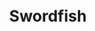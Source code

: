 ---
layout: place
title: "Swordfish"
permalink: /illinois/batavia/swordfish.html
stateAbbr: IL
stateName: Illinois
cityName: Batavia
seo:
  name: "Swordfish"
  type: Restaurant
  links: http://swordfishsushi.com/
description: "Modern, loungelike Japanese spot with creative & classic sushi, bento boxes & small & large plates. Looking for sushi in Batavia, Illinois? Check out Swordfi..."
place_id: ChIJP6kHJSPjDogR40oC0-70xE4
photos:
  - name: >-
      places/ChIJP6kHJSPjDogR40oC0-70xE4/photos/AeeoHcIQT0SZRFsPR7JVXmMlKVn0RxIA0Vmlndy_TBE2URnaMsCSboxfbg8Skox_pC8C32yRplv_QeJ8pWp3ZH4ZLw8xeemOtLAyPEMo7Y05SBoe1OuhTbdz4oEpwh8fni4m-3LHswY0bEfBEn3aR-4v13HwboJiFCM6goKz8DupNdPn0Bk2s2fE42DMacexpB2L__dm0a4ZPLu4S-0ePhGQO4mifefGWjtALgYPGprTraXi2nqKRqIjxZbi_6x2wwnCAjP8VyOx4vVNRnbfSCQaVoXzjBu1FW7eqLeo7qYQ91haxg
    widthPx: 1242
    heightPx: 699
    authorAttributions:
      - displayName: Swordfish
        uri: https://maps.google.com/maps/contrib/107923380293616693579
        photoUri: >-
          https://lh3.googleusercontent.com/a-/ALV-UjXuNk2e2ADbhQSiFxeFAy5jOAylhY81KpgKXoST9CBmsT69w1p7=s100-p-k-no-mo
    flagContentUri: >-
      https://www.google.com/local/imagery/report/?cb_client=maps_api_places.places_api&image_key=!1e10!2sAF1QipMdQguIjSSxQgxYd3i5aLsmwHcSqMYQRAgN7mEP&hl=en-US
    googleMapsUri: >-
      https://www.google.com/maps/place//data=!3m4!1e2!3m2!1sAF1QipMdQguIjSSxQgxYd3i5aLsmwHcSqMYQRAgN7mEP!2e10!4m2!3m1!1s0x880ee3232507a93f:0x4ec4f4eed3024ae3
  - name: >-
      places/ChIJP6kHJSPjDogR40oC0-70xE4/photos/AeeoHcI_FDb9bntTss_9_xFPRlEqJe1tp26PzckhFoE26_32Znz97kwtJ_mzE2xk9MjGmOA8Lt-uCakMwK435J8qAWzM7Dekw7D_dlPIgYs21oYxRdSDOwEXg0iYlYm9OqfhV330usNMohGaZvO4cSZq0qsYeZv4VRDO1zqzN8oc_0faMfz9kwCvf9DZ2EfAec3--X3apZibxUX27fZMwuNABJZtMwjqwO_KcD1VtG4qMu17xAu-_RuyZ0UItjL4Eh74U1bpAPHPXZn5eJ0JbWNl9aGK3cZV5cP87mPZdwDdoBxYnw
    widthPx: 3456
    heightPx: 2304
    authorAttributions:
      - displayName: Swordfish
        uri: https://maps.google.com/maps/contrib/107923380293616693579
        photoUri: >-
          https://lh3.googleusercontent.com/a-/ALV-UjXuNk2e2ADbhQSiFxeFAy5jOAylhY81KpgKXoST9CBmsT69w1p7=s100-p-k-no-mo
    flagContentUri: >-
      https://www.google.com/local/imagery/report/?cb_client=maps_api_places.places_api&image_key=!1e10!2sAF1QipP5jZThwG4Yk3fLymNpe2vzfckwefkIWGtBPA2Z&hl=en-US
    googleMapsUri: >-
      https://www.google.com/maps/place//data=!3m4!1e2!3m2!1sAF1QipP5jZThwG4Yk3fLymNpe2vzfckwefkIWGtBPA2Z!2e10!4m2!3m1!1s0x880ee3232507a93f:0x4ec4f4eed3024ae3
  - name: >-
      places/ChIJP6kHJSPjDogR40oC0-70xE4/photos/AeeoHcIrnYSbkY8DNYBxIi2Ane4EGN1F4ew4t_15VCPlvsh52WFlJLSpl7EaYPGHyqyVUl_LVdS-DxjPQPhckECzN1Iz6tMPVPFoguPnKGrqPKEA40GdOVS0mJHoV5WUyMjFwNOGKv5EOdcHC3I6Gzt9b-UN7z7aJdEsY9QB6YtFkaBWwVY0ODsfcTiNo3DcaNB4aSHeGAMqIGS-GNUUcgubG6U8W-FLuwQWFldsbfyGVJDN3GzxlRuWtRqOFitnDL9QNov2sY2IV5qgBRLmUDdOKt3YfM3zd4qUHWEGeRjnbYdNRA
    widthPx: 4032
    heightPx: 3024
    authorAttributions:
      - displayName: Swordfish
        uri: https://maps.google.com/maps/contrib/107923380293616693579
        photoUri: >-
          https://lh3.googleusercontent.com/a-/ALV-UjXuNk2e2ADbhQSiFxeFAy5jOAylhY81KpgKXoST9CBmsT69w1p7=s100-p-k-no-mo
    flagContentUri: >-
      https://www.google.com/local/imagery/report/?cb_client=maps_api_places.places_api&image_key=!1e10!2sAF1QipMDuQmB7SGXn2myjLicVwuZFxXREH6Pl-1I1voz&hl=en-US
    googleMapsUri: >-
      https://www.google.com/maps/place//data=!3m4!1e2!3m2!1sAF1QipMDuQmB7SGXn2myjLicVwuZFxXREH6Pl-1I1voz!2e10!4m2!3m1!1s0x880ee3232507a93f:0x4ec4f4eed3024ae3
  - name: >-
      places/ChIJP6kHJSPjDogR40oC0-70xE4/photos/AeeoHcJuZ7pYSErKwvPJSQRdtwA_A00RtxAtu3IMxm1OyofDK_iN6rnAWGxLFpz83jURLt38BJyVrrjnwZ9pAB5ifEwW8RdCNZ9aKoKg5WLlR8R7OUR7tX0GpWribC0mj_q45xJNQ-RIw5ALzVJ8meaRfWQBriUrOilZfg4wArg2yS3hFivCeOgXxOd56wQdjOsCwFUtSvzb4POLb8deIxNpQnZ4g2CxwaPYzo-89qusy0VgxtaxwEZSC_hpbcptXA13P7yAcb9VC6GzEkY3zKBn0dhvHqOks693PFAP2ks3gUlYibaF8dxOb0NJKkOSr5sxOCMh4DLB9I0wYld_R81O3Xilrn7TigWfL6jU6NlmkP8m6A04lel1K52hUI591nMEXF_KL3IYb7RXBz3HpE76JJaKHf68J5KKLg_5_yMxmL6nyQ
    widthPx: 3000
    heightPx: 4000
    authorAttributions:
      - displayName: Kaitlyn Gabric
        uri: https://maps.google.com/maps/contrib/114137233979548319299
        photoUri: >-
          https://lh3.googleusercontent.com/a-/ALV-UjX0Qw-IsiedLQ1MBDyL8dVLjKRct_DFrfSez8nFLdNebKCrD6lL6Q=s100-p-k-no-mo
    flagContentUri: >-
      https://www.google.com/local/imagery/report/?cb_client=maps_api_places.places_api&image_key=!1e10!2sCIHM0ogKEICAgIDb3pbSUw&hl=en-US
    googleMapsUri: >-
      https://www.google.com/maps/place//data=!3m4!1e2!3m2!1sCIHM0ogKEICAgIDb3pbSUw!2e10!4m2!3m1!1s0x880ee3232507a93f:0x4ec4f4eed3024ae3
  - name: >-
      places/ChIJP6kHJSPjDogR40oC0-70xE4/photos/AeeoHcIKed2mI4egn7Kzvq8iPgYJb5f_MfxO6a5-T671WWDSGVeA-5lneyFy-t3TCWLGYL50rTkXTAMrOtbbI2bf_LsLD1x1q-bLhxtBn7FjBmXRa07sfQ7unU5xiD85DlNKnDyO_zA4AzmhxbUNFsr2kf_cVESEbXFwDzPhAj7a5_CfUe1DWkKQr5rQi1eye4xhrZ4W5EOz1p-gPU9ux4T6dI5aW3GYk2AVoSIYki-PhSNIE2rKoyavhDmuQ0F4JtA9E2SvQ5XA4IWXg1jJEEEid2AkbD0_4VxVqiE7chgZvT7CX19YDbKA9xzrJKqFK7wcZnh3RrW_t3zkkAXsJFf9xvo_ml4WmH58_sngIqgbQN8wJwXkK0g24wrzFSiwqPSHBUpOlGZzwvKKpDjUOoIrfC5znw71XH9qYVllXzS3_dIruVDd
    widthPx: 4032
    heightPx: 3024
    authorAttributions:
      - displayName: Lucas Plocinski
        uri: https://maps.google.com/maps/contrib/107620560018658976373
        photoUri: >-
          https://lh3.googleusercontent.com/a-/ALV-UjXJ-EvjvYP_tgGEY7sQ9p_Sv_d9ab1fo33lC2R7KT6vlkswMSO6Gg=s100-p-k-no-mo
    flagContentUri: >-
      https://www.google.com/local/imagery/report/?cb_client=maps_api_places.places_api&image_key=!1e10!2sCIHM0ogKEICAgID2vJ-K8gE&hl=en-US
    googleMapsUri: >-
      https://www.google.com/maps/place//data=!3m4!1e2!3m2!1sCIHM0ogKEICAgID2vJ-K8gE!2e10!4m2!3m1!1s0x880ee3232507a93f:0x4ec4f4eed3024ae3
  - name: >-
      places/ChIJP6kHJSPjDogR40oC0-70xE4/photos/AeeoHcIik36vORAmR-a7In2XLuT6PWcg9gX9Qnh4VS2I0aptcWVURCuoA_p6nH_-_brg8zohoEIdc_HgbPZoXBQ9KHGp7SdwdYvg1pNsTV1Tlus8VCw7oZyAMzE9lXMObkkF2PAZjbZCfuAnbyOcDouphRIchSxcRqIhUvzC2YN6Boz3XY90cAJ-Wl2YYsfQIq1s1xq-_JNVxPIWsVxKsWl4mnPPmbsdGLGQ0zKTPGMyF4gH84Myrx5wUdaPX6XNiOELwKVexKtJEi3T6fXN698izC9Y3z7EoxKtkND2T-LNl1J_yA
    widthPx: 4032
    heightPx: 3024
    authorAttributions:
      - displayName: Swordfish
        uri: https://maps.google.com/maps/contrib/107923380293616693579
        photoUri: >-
          https://lh3.googleusercontent.com/a-/ALV-UjXuNk2e2ADbhQSiFxeFAy5jOAylhY81KpgKXoST9CBmsT69w1p7=s100-p-k-no-mo
    flagContentUri: >-
      https://www.google.com/local/imagery/report/?cb_client=maps_api_places.places_api&image_key=!1e10!2sAF1QipN2VLxwwgmjDXl6U67d7beLUJRYEsirCeLMD50S&hl=en-US
    googleMapsUri: >-
      https://www.google.com/maps/place//data=!3m4!1e2!3m2!1sAF1QipN2VLxwwgmjDXl6U67d7beLUJRYEsirCeLMD50S!2e10!4m2!3m1!1s0x880ee3232507a93f:0x4ec4f4eed3024ae3
  - name: >-
      places/ChIJP6kHJSPjDogR40oC0-70xE4/photos/AeeoHcJ_wf2sWWHK7AVjt6ElRkdb0PjFUbCN4zFAidlXLI4Erm6fuUu2cTaXarrb5NtE7y3R7113t9gmVvXZScLh8hlqxa4eY_BH93ceANC2ZBENdlkyd3qo9aGVUDM3KhT2D2VYUV4MSd0vnChSl3BeICjQ5CNnP2ggakTmoSY9ufQ2o5oXSrwnTA992ClcLtc2758ulwplfNBO4IZ9Pm4aLcRapuwz_cbSMq5ieGKMOiQqkadpJTjl0i3R-ov9tfEVmvT7iSQVh-egA1C3XfgiU_qSbrjDXMIJLDPJ7Ix54HJLMuiCvTw9ckB-kcxndnbqQtIjZ_P1JAXyR2i1JYS2VBs50eItzZQ0qXcwNCY00ALPKLrbWJdpt-Em-ATEK1jz5w06oD765gH41_PhGRfJ0ysuMij6qCZHU2L6Nc46fb7w0TLo
    widthPx: 4800
    heightPx: 3200
    authorAttributions:
      - displayName: Alyssa Graveline
        uri: https://maps.google.com/maps/contrib/105154852049971219347
        photoUri: >-
          https://lh3.googleusercontent.com/a-/ALV-UjXh1q-1pFl4687efPr8Vdpm8eVOYboizE6wDJZqZpEj3FPg-Alm=s100-p-k-no-mo
    flagContentUri: >-
      https://www.google.com/local/imagery/report/?cb_client=maps_api_places.places_api&image_key=!1e10!2sCIHM0ogKEICAgIC9tMay5AE&hl=en-US
    googleMapsUri: >-
      https://www.google.com/maps/place//data=!3m4!1e2!3m2!1sCIHM0ogKEICAgIC9tMay5AE!2e10!4m2!3m1!1s0x880ee3232507a93f:0x4ec4f4eed3024ae3
  - name: >-
      places/ChIJP6kHJSPjDogR40oC0-70xE4/photos/AeeoHcIWdjZ6A-TG6oRIZyN-KGpCy-xy9MRXZgNvUhBtRyL30qSuN9t6iK1Wda_El9hr-jzMUR4U6v10T3_Z2kFEzds4jDEOwrOO3LcL9XC5Dx1TMFzFgVus1m8CTYXC6qdwN6acDp9tuWBFAASNtzOc9S5-kvG_mNy9XKHhZ03f9JI3fA5GHZhGFJEQjCqlySwroZwvOoUsK2m9cetYqEyr4RCLC6tSC4z9fZN6u6VHNtlKJ8vcVXHSBG3CleSUNZXeaNB6E5dOcRY11PGz0DQQAaI4oRNl6BZKBK0jdzCvIYsA4Q
    widthPx: 3456
    heightPx: 2304
    authorAttributions:
      - displayName: Swordfish
        uri: https://maps.google.com/maps/contrib/107923380293616693579
        photoUri: >-
          https://lh3.googleusercontent.com/a-/ALV-UjXuNk2e2ADbhQSiFxeFAy5jOAylhY81KpgKXoST9CBmsT69w1p7=s100-p-k-no-mo
    flagContentUri: >-
      https://www.google.com/local/imagery/report/?cb_client=maps_api_places.places_api&image_key=!1e10!2sAF1QipMdtGE34hj7oAcScbAJq_udNzuZxKkV2wgGt4yO&hl=en-US
    googleMapsUri: >-
      https://www.google.com/maps/place//data=!3m4!1e2!3m2!1sAF1QipMdtGE34hj7oAcScbAJq_udNzuZxKkV2wgGt4yO!2e10!4m2!3m1!1s0x880ee3232507a93f:0x4ec4f4eed3024ae3
  - name: >-
      places/ChIJP6kHJSPjDogR40oC0-70xE4/photos/AeeoHcJpr3MsSAdqkip66QlUGfOVoKT9w7dVsU9M3Pe5p23cnle1pQkaiuugas2SU1nPFdMQCkb2szeBuTBCtCOHs3HsDDClQWW_F92q4SEbCyax60zxokG2YpGIYw6s1BqNuWyRjFjB_BWVU4nQDhg85BcB8QYcUOyNodm841UAscnbcnYy5l-ytB-EXvGMsFtf5QubM6WfPQ4oQunhidB4OcrpmKLwTkQtulAEmMDc1uGMcUUNR54aiz2eMk-Z12Bjg8QtFgUYxz5pb1rt9CjG7D40_G4YT3JoN6ig7k1hOHQONA
    widthPx: 3024
    heightPx: 4032
    authorAttributions:
      - displayName: Swordfish
        uri: https://maps.google.com/maps/contrib/107923380293616693579
        photoUri: >-
          https://lh3.googleusercontent.com/a-/ALV-UjXuNk2e2ADbhQSiFxeFAy5jOAylhY81KpgKXoST9CBmsT69w1p7=s100-p-k-no-mo
    flagContentUri: >-
      https://www.google.com/local/imagery/report/?cb_client=maps_api_places.places_api&image_key=!1e10!2sAF1QipP73SxAo6FGXcoR_5jGIDsv0TCzZifRHuWsBgsH&hl=en-US
    googleMapsUri: >-
      https://www.google.com/maps/place//data=!3m4!1e2!3m2!1sAF1QipP73SxAo6FGXcoR_5jGIDsv0TCzZifRHuWsBgsH!2e10!4m2!3m1!1s0x880ee3232507a93f:0x4ec4f4eed3024ae3
  - name: >-
      places/ChIJP6kHJSPjDogR40oC0-70xE4/photos/AeeoHcICaauPlxICmTDcTs0t797Gryw5Tz3UWafVQ7pCvAaeLOKnFYRWS8HsZU4ISDJ1_vDgxUHiu2AmDFGl1Ugw9RoO9Y4snwWKrgaAFoWPF6dkoorzBJYuiS-VTTmkYCNWbXXcTd5cdje_ob-gOrbGXAe0BLNiUOI-uiNwJGR6n_0QwhO6RmrI23Wrs_7IxF-UkynmvKc4UNeCwy4c-kFicvA7H0oim5FBjRlfAwYXPPwnAfdQzkhJrhMcBLzQ7PIuk5xr4ukfckSc6SHuK9llC23s5oZti5owQEQJTChVbLH46w
    widthPx: 3870
    heightPx: 2905
    authorAttributions:
      - displayName: Swordfish
        uri: https://maps.google.com/maps/contrib/107923380293616693579
        photoUri: >-
          https://lh3.googleusercontent.com/a-/ALV-UjXuNk2e2ADbhQSiFxeFAy5jOAylhY81KpgKXoST9CBmsT69w1p7=s100-p-k-no-mo
    flagContentUri: >-
      https://www.google.com/local/imagery/report/?cb_client=maps_api_places.places_api&image_key=!1e10!2sAF1QipPpoo8F2tCq8jfT8r5-uSUn4GJ62fZeAna-NszX&hl=en-US
    googleMapsUri: >-
      https://www.google.com/maps/place//data=!3m4!1e2!3m2!1sAF1QipPpoo8F2tCq8jfT8r5-uSUn4GJ62fZeAna-NszX!2e10!4m2!3m1!1s0x880ee3232507a93f:0x4ec4f4eed3024ae3
address: 207 N Randall Rd, Batavia, IL 60510, USA
street: 207 N Randall Rd
city: Batavia
state: IL
zip: '60510'
country: USA
neighborhood: null
latitude: '41.854566'
longitude: '-88.341355'
accessibility_options:
  wheelchairAccessibleParking: true
  wheelchairAccessibleEntrance: true
  wheelchairAccessibleRestroom: true
  wheelchairAccessibleSeating: true
business_status: OPERATIONAL
name: Swordfish
google_maps_links:
  directionsUri: >-
    https://www.google.com/maps/dir//''/data=!4m7!4m6!1m1!4e2!1m2!1m1!1s0x880ee3232507a93f:0x4ec4f4eed3024ae3!3e0
  placeUri: https://maps.google.com/?cid=5675930736973204195
  writeAReviewUri: >-
    https://www.google.com/maps/place//data=!4m3!3m2!1s0x880ee3232507a93f:0x4ec4f4eed3024ae3!12e1
  reviewsUri: >-
    https://www.google.com/maps/place//data=!4m4!3m3!1s0x880ee3232507a93f:0x4ec4f4eed3024ae3!9m1!1b1
  photosUri: >-
    https://www.google.com/maps/place//data=!4m3!3m2!1s0x880ee3232507a93f:0x4ec4f4eed3024ae3!10e5
primary_type: Sushi Restaurant
opening_hours:
  regular: null
  current: null
secondary_opening_hours:
  regular:
    weekdayDescriptions: null
    type: null
  current:
    weekdayDescriptions: null
    type: null
phone: (630) 406-6463
price_level: PRICE_LEVEL_MODERATE
price_range: null
rating: '4.6'
rating_count: 688
website: http://swordfishsushi.com/
reviews:
  - name: >-
      places/ChIJP6kHJSPjDogR40oC0-70xE4/reviews/ChdDSUhNMG9nS0VJQ0FnSUNfbUtXNnZ3RRAB
    relativePublishTimeDescription: 3 months ago
    rating: 5
    text:
      text: >-
        Very delicious sushi restaurant on Randall Road in Batavia. We visited
        on Saturday evening and the place was packed. We waited very long for
        our sushi, but management was very nice and even brought us free
        appetizers twice. So even though the weight was very long they were very
        nice and accommodating. The sushi is delicious, the drinks are very good
        and the prices are really not bad compared to other places nowadays.
        Highly recommend.
      languageCode: en
    originalText:
      text: >-
        Very delicious sushi restaurant on Randall Road in Batavia. We visited
        on Saturday evening and the place was packed. We waited very long for
        our sushi, but management was very nice and even brought us free
        appetizers twice. So even though the weight was very long they were very
        nice and accommodating. The sushi is delicious, the drinks are very good
        and the prices are really not bad compared to other places nowadays.
        Highly recommend.
      languageCode: en
    authorAttribution:
      displayName: Pokegemz
      uri: https://www.google.com/maps/contrib/104481669295216241324/reviews
      photoUri: >-
        https://lh3.googleusercontent.com/a-/ALV-UjVe4dY6BAuX_uKmk_dH3cKslj897BcM0ATZPyi_JbN8-TVrC-E=s128-c0x00000000-cc-rp-mo-ba6
    publishTime: '2025-01-12T14:15:28.799826Z'
    flagContentUri: >-
      https://www.google.com/local/review/rap/report?postId=ChdDSUhNMG9nS0VJQ0FnSUNfbUtXNnZ3RRAB&d=17924085&t=1
    googleMapsUri: >-
      https://www.google.com/maps/reviews/data=!4m6!14m5!1m4!2m3!1sChdDSUhNMG9nS0VJQ0FnSUNfbUtXNnZ3RRAB!2m1!1s0x880ee3232507a93f:0x4ec4f4eed3024ae3
  - name: >-
      places/ChIJP6kHJSPjDogR40oC0-70xE4/reviews/ChdDSUhNMG9nS0VJQ0FnSURfOGJXY2hRRRAB
    relativePublishTimeDescription: 2 months ago
    rating: 4
    text:
      text: >-
        Had a really nice dinner here a few weeks back. The sushi was very nice
        and fresh, they had many options and selections which was a refreshing
        experience so deep in the boonies. it was fun to both watch them make
        the rolls and check out the lil robo delivering everyone’s order 🤖. The
        staff were also nice, and would happily make you suggestions based on
        what you are in the mood for or what’s a super hit and fav. Their salad
        was just amazing a 5 star on its own. Although I was super disappointed
        by their fried rice, it was just quick hojpoj of white rice with some
        veggies shrimp and soy spice with their steam riced. I would recommend
        this place but avoid the FR.
      languageCode: en
    originalText:
      text: >-
        Had a really nice dinner here a few weeks back. The sushi was very nice
        and fresh, they had many options and selections which was a refreshing
        experience so deep in the boonies. it was fun to both watch them make
        the rolls and check out the lil robo delivering everyone’s order 🤖. The
        staff were also nice, and would happily make you suggestions based on
        what you are in the mood for or what’s a super hit and fav. Their salad
        was just amazing a 5 star on its own. Although I was super disappointed
        by their fried rice, it was just quick hojpoj of white rice with some
        veggies shrimp and soy spice with their steam riced. I would recommend
        this place but avoid the FR.
      languageCode: en
    authorAttribution:
      displayName: Faisal H.
      uri: https://www.google.com/maps/contrib/115080244283598816010/reviews
      photoUri: >-
        https://lh3.googleusercontent.com/a-/ALV-UjW6EBSqu3xa1E_1lKXyRVLcEoSFfJl-0Vi6e3cFXeK0wU9asoeuKg=s128-c0x00000000-cc-rp-mo-ba6
    publishTime: '2025-01-25T03:21:26.669097Z'
    flagContentUri: >-
      https://www.google.com/local/review/rap/report?postId=ChdDSUhNMG9nS0VJQ0FnSURfOGJXY2hRRRAB&d=17924085&t=1
    googleMapsUri: >-
      https://www.google.com/maps/reviews/data=!4m6!14m5!1m4!2m3!1sChdDSUhNMG9nS0VJQ0FnSURfOGJXY2hRRRAB!2m1!1s0x880ee3232507a93f:0x4ec4f4eed3024ae3
  - name: >-
      places/ChIJP6kHJSPjDogR40oC0-70xE4/reviews/ChZDSUhNMG9nS0VJQ0FnSUNudllDeldREAE
    relativePublishTimeDescription: 6 months ago
    rating: 5
    text:
      text: >-
        Outstanding experience.  Sushi super fresh.  Was a great surprise during
        our visit to Geneva.  Also love the modern touch added to this
        restaurant with the robot servers and dry ice to add a visual element to
        their sushi.  Also nice how they bring complementary samples of items to
        try to the table.
      languageCode: en
    originalText:
      text: >-
        Outstanding experience.  Sushi super fresh.  Was a great surprise during
        our visit to Geneva.  Also love the modern touch added to this
        restaurant with the robot servers and dry ice to add a visual element to
        their sushi.  Also nice how they bring complementary samples of items to
        try to the table.
      languageCode: en
    authorAttribution:
      displayName: Bruce Clifford
      uri: https://www.google.com/maps/contrib/107190105613475849129/reviews
      photoUri: >-
        https://lh3.googleusercontent.com/a-/ALV-UjW3u2h7IqnJWRVzPboAMvq8lMWp47MZFiGBmlWtWUmRE9NOPN-T=s128-c0x00000000-cc-rp-mo-ba5
    publishTime: '2024-09-29T14:12:54.350581Z'
    flagContentUri: >-
      https://www.google.com/local/review/rap/report?postId=ChZDSUhNMG9nS0VJQ0FnSUNudllDeldREAE&d=17924085&t=1
    googleMapsUri: >-
      https://www.google.com/maps/reviews/data=!4m6!14m5!1m4!2m3!1sChZDSUhNMG9nS0VJQ0FnSUNudllDeldREAE!2m1!1s0x880ee3232507a93f:0x4ec4f4eed3024ae3
  - name: >-
      places/ChIJP6kHJSPjDogR40oC0-70xE4/reviews/ChdDSUhNMG9nS0VJQ0FnTURBa0pYYTdnRRAB
    relativePublishTimeDescription: 2 months ago
    rating: 5
    text:
      text: >-
        I love this restaurant so much. The service is amazing. May was my
        server the last time I was there. She’s the greatest! So kind and
        thoughtful and makes the experience so much more special. I am a loyal
        swordfish sushi customer. Highly recommend the baby shark roll, banana
        tempura, & house sake.
      languageCode: en
    originalText:
      text: >-
        I love this restaurant so much. The service is amazing. May was my
        server the last time I was there. She’s the greatest! So kind and
        thoughtful and makes the experience so much more special. I am a loyal
        swordfish sushi customer. Highly recommend the baby shark roll, banana
        tempura, & house sake.
      languageCode: en
    authorAttribution:
      displayName: Brittany Wisowaty
      uri: https://www.google.com/maps/contrib/106673854979029219801/reviews
      photoUri: >-
        https://lh3.googleusercontent.com/a/ACg8ocKfzicNET8iomKAHCq3T5R3hLCXsXc6TyIkhZ873TWwD0S09OI=s128-c0x00000000-cc-rp-mo
    publishTime: '2025-02-06T07:27:50.881498Z'
    flagContentUri: >-
      https://www.google.com/local/review/rap/report?postId=ChdDSUhNMG9nS0VJQ0FnTURBa0pYYTdnRRAB&d=17924085&t=1
    googleMapsUri: >-
      https://www.google.com/maps/reviews/data=!4m6!14m5!1m4!2m3!1sChdDSUhNMG9nS0VJQ0FnTURBa0pYYTdnRRAB!2m1!1s0x880ee3232507a93f:0x4ec4f4eed3024ae3
  - name: >-
      places/ChIJP6kHJSPjDogR40oC0-70xE4/reviews/ChdDSUhNMG9nS0VJQ0FnSUN6a3BtUDJ3RRAB
    relativePublishTimeDescription: 10 months ago
    rating: 5
    text:
      text: >-
        My server was amazing she made great suggestions, was really genuinely
        kind and attentive, she also gave me complementary sushi piece
        “sunshine” and was AMAZING ! The “super white truffle oil” was delicious
        🤤. The blue fin toro roll was also crazy good. I am a big sushi fan and
        I do recommend this place.
      languageCode: en
    originalText:
      text: >-
        My server was amazing she made great suggestions, was really genuinely
        kind and attentive, she also gave me complementary sushi piece
        “sunshine” and was AMAZING ! The “super white truffle oil” was delicious
        🤤. The blue fin toro roll was also crazy good. I am a big sushi fan and
        I do recommend this place.
      languageCode: en
    authorAttribution:
      displayName: Estefania D
      uri: https://www.google.com/maps/contrib/115710691615919653394/reviews
      photoUri: >-
        https://lh3.googleusercontent.com/a-/ALV-UjVIHhblMpIznkud3gXpbot735EuBjID82DB8lQZ6aUId1OecGhI=s128-c0x00000000-cc-rp-mo-ba3
    publishTime: '2024-05-31T23:17:29.350595Z'
    flagContentUri: >-
      https://www.google.com/local/review/rap/report?postId=ChdDSUhNMG9nS0VJQ0FnSUN6a3BtUDJ3RRAB&d=17924085&t=1
    googleMapsUri: >-
      https://www.google.com/maps/reviews/data=!4m6!14m5!1m4!2m3!1sChdDSUhNMG9nS0VJQ0FnSUN6a3BtUDJ3RRAB!2m1!1s0x880ee3232507a93f:0x4ec4f4eed3024ae3
parking_options:
  freeParkingLot: true
  freeStreetParking: true
  valetParking: false
payment_options:
  acceptsCreditCards: true
  acceptsDebitCards: true
  acceptsCashOnly: false
  acceptsNfc: true
allow_dogs: null
curbside_pickup: null
delivery: true
dine_in: true
good_for_children: true
good_for_groups: true
good_for_sports: false
live_music: false
menu_for_children: true
outdoor_seating: true
reservable: true
restroom: true
serves_beer: true
serves_breakfast: false
serves_brunch: true
serves_cocktails: true
serves_coffee: true
serves_dinner: true
serves_dessert: true
serves_lunch: true
serves_vegetarian_food: true
serves_wine: true
takeout: true
summary: >-
  Modern, loungelike Japanese spot with creative & classic sushi, bento boxes &
  small & large plates.

---